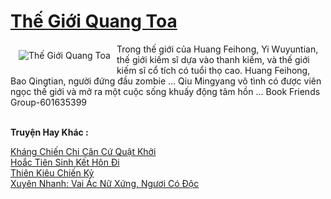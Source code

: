 <a href="https://truyentiki.com/the-gioi-quang-toa.31676/" title="Thế Giới Quang Toa"><h1>Thế Giới Quang Toa</h1></a><div style="display:table"><img align="right" style="float: left; padding: 10px;" src="https://truyentiki.com/a/img/str/src/31676.jpg" alt="Thế Giới Quang Toa">Trong thế giới của Huang Feihong, Yi Wuyuntian, thế giới kiếm sĩ dựa vào thanh kiếm, và thế giới kiếm sĩ cổ tích có tuổi thọ cao. Huang Feihong, Bao Qingtian, người đứng đầu zombie ... Qiu Mingyang vô tình có được viên ngọc thế giới và mở ra một cuộc sống khuấy động tâm hồn ... Book Friends Group-601635399</div><p><br><b>Truyện Hay Khác :</b></p><a href="https://truyentiki.com/khang-chien-chi-can-cu-quat-khoi.31675/" alt="Kháng Chiến Chi Căn Cứ Quật Khởi">Kháng Chiến Chi Căn Cứ Quật Khởi</a><br/><a href="https://github.com/nownovels/truyenhay/tree/master/truyenhay/30759/README.md" alt="Hoắc Tiên Sinh Kết Hôn Đi">Hoắc Tiên Sinh Kết Hôn Đi</a><br/><a href="https://github.com/nownovels/truyenhay/tree/master/truyenhay/30487/README.md" alt="Thiên Kiêu Chiến Kỷ">Thiên Kiêu Chiến Kỷ</a><br/><a href="https://github.com/nownovels/topcv/tree/master/truyenhay/31789/README.md" alt="Xuyên Nhanh: Vai Ác Nữ Xứng, Ngươi Có Độc">Xuyên Nhanh: Vai Ác Nữ Xứng, Ngươi Có Độc</a><br/>